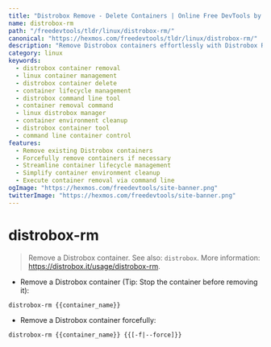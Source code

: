 ```yaml
---
title: "Distrobox Remove - Delete Containers | Online Free DevTools by Hexmos"
name: distrobox-rm
path: "/freedevtools/tldr/linux/distrobox-rm/"
canonical: "https://hexmos.com/freedevtools/tldr/linux/distrobox-rm/"
description: "Remove Distrobox containers effortlessly with Distrobox Remove. Manage and delete your containers with a simple command. Free online tool, no registration required."
category: linux
keywords:
  - distrobox container removal
  - linux container management
  - distrobox container delete
  - container lifecycle management
  - distrobox command line tool
  - container removal command
  - linux distrobox manager
  - container environment cleanup
  - distrobox container tool
  - command line container control
features:
  - Remove existing Distrobox containers
  - Forcefully remove containers if necessary
  - Streamline container lifecycle management
  - Simplify container environment cleanup
  - Execute container removal via command line
ogImage: "https://hexmos.com/freedevtools/site-banner.png"
twitterImage: "https://hexmos.com/freedevtools/site-banner.png"
---
```


# distrobox-rm

> Remove a Distrobox container.
> See also: `distrobox`.
> More information: <https://distrobox.it/usage/distrobox-rm>.

- Remove a Distrobox container (Tip: Stop the container before removing it):

`distrobox-rm {{container_name}}`

- Remove a Distrobox container forcefully:

`distrobox-rm {{container_name}} {{[-f|--force]}}`
